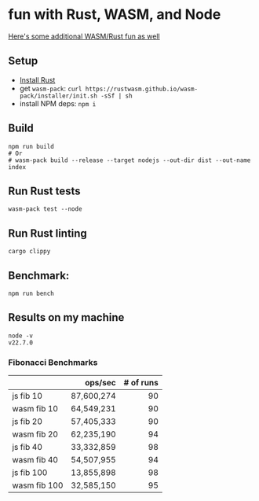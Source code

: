 # fun with Rust, WASM, and Node

[Here's some additional WASM/Rust fun as well](https://github.com/maxnachlinger/maze-challenge)

## Setup

- [Install Rust](https://www.rust-lang.org/tools/install)
- get `wasm-pack`: `curl https://rustwasm.github.io/wasm-pack/installer/init.sh -sSf | sh`
- install NPM deps: `npm i`

## Build
```shell
npm run build
# Or
# wasm-pack build --release --target nodejs --out-dir dist --out-name index
```

## Run Rust tests
```shell
wasm-pack test --node
```

## Run Rust linting
```shell
cargo clippy
```

## Benchmark:
```shell
npm run bench
```

## Results on my machine

```shell
node -v
v22.7.0
```

### Fibonacci Benchmarks
| | ops/sec | # of runs |
| :---------- | ----------: | ----------: |
| js fib 10 | 87,600,274 | 90 |
| wasm fib 10 | 64,549,231 | 90 |
| js fib 20 | 57,405,333 | 90 |
| wasm fib 20 | 62,235,190 | 94 |
| js fib 40 | 33,332,859 | 98 |
| wasm fib 40 | 54,507,955 | 94 |
| js fib 100 | 13,855,898 | 98 |
| wasm fib 100 | 32,585,150 | 95 |
